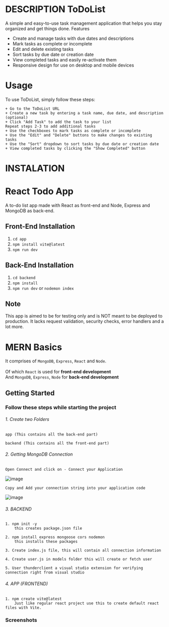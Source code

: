 # DESCRIPTION ToDoList

A simple and easy-to-use task management application that helps you stay organized and get things done.
Features

   + Create and manage tasks with due dates and descriptions
   + Mark tasks as complete or incomplete
   + Edit and delete existing tasks
   + Sort tasks by due date or creation date
   + View completed tasks and easily re-activate them
   + Responsive design for use on desktop and mobile devices
   
# Usage

To use ToDoList, simply follow these steps:

    + Go to the ToDoList URL
    + Create a new task by entering a task name, due date, and description (optional)
    + Click "Add Task" to add the task to your list
    Repeat steps 2-3 to add additional tasks
    + Use the checkboxes to mark tasks as complete or incomplete
    + Use the "Edit" and "Delete" buttons to make changes to existing tasks
    + Use the "Sort" dropdown to sort tasks by due date or creation date
    + View completed tasks by clicking the "Show Completed" button

# INSTALATION

# React Todo App
A to-do list app made with React as front-end and Node, Express and MongoDB as back-end.

## Front-End Installation
1. `cd app`
2. `npm install vite@latest`
3. `npm run dev`

## Back-End Installation
1. `cd backend`
2. `npm install`
3. `npm run dev` or `nodemon index`

## Note
This app is aimed to be for testing only and is NOT meant to be deployed to production. It lacks request validation, security checks, error handlers and a lot more.

# MERN Basics

It comprises of `MongoDB`, `Express`, `React` and `Node`. <br><br>
Of which `React` is used for **front-end development** <br>
And `MongoDB`, `Express`, `Node` for **back-end development**

## Getting Started
### Follow these steps while starting the project

###### 1.  Create two Folders

    app (This contains all the back-end part)
  
    backend (This contains all the front-end part)
  
###### 2.  Getting MongoDB Connection

    Open Connect and click on - Connect your Application
    
  ![image](https://user-images.githubusercontent.com/76637730/174515425-a6b7db82-5cd3-4cc3-9b27-ecad8e395983.png)
  
    Copy and Add your connection string into your application code
    
  ![image](https://user-images.githubusercontent.com/76637730/174516230-232c6be6-d00b-4067-b15e-1f9cf9c57784.png)

  
###### 3.  BACKEND

    1. npm init -y
        this creates package.json file
        
    2. npm install express mongoose cors nodemon
        this installs these packages
        
    3. Create index.js file, this will contain all connection information
    
    4. Create user.js in models folder this will create or fetch user
    
    5. User thunderclient a visual studio extension for verifying connection right from visual studio
  
###### 4.  APP (FRONTEND)

    1. npm create vite@latest 
        Just like regular react project use this to create default react files with Vite.
  
### Screenshots
